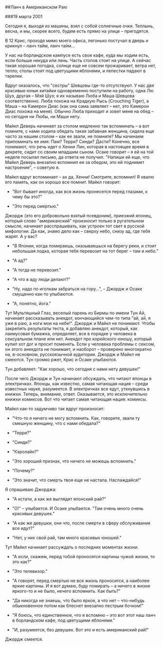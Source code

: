##Ланч в Американском Раю

###19 марта 2001

Сегодня я, выходя из машины, взял с собой солнечные очки. Теплынь, весна, и мы, скорее всего, будем есть прямо на улице – пригодятся.

В 12 Крис, проходя мимо моего офиса, легонько постучал в дверь и крикнул – ланч тайм, ланч тайм...

У нас на борландском кампусе есть свое кафе, куда мы ходим есть, если больше некуда или лень. Часть столов стоит на улице. А сейчас такая хорошая погодка, солнце еще не совсем прожаривает, ветра нет, тепло; столы стоят под цветущими яблонями, и лепестки падают в тарелки.

Вдруг оказалось, что "сестры" Шевцовы где-то отсутствуют. У нас две красивые юные китайки одновременно поступили на работу, одна Лю Шуэ, другая – Мэй Шуэ; я их называю Люба и Маша Шевцова соответственно. Люба похожа на Крадкую Рысь (Crouching Tiger), а Маша – на Камерон Диас (как она сама заявляет – нет, это Камерон Диас похожа на меня). Обычно Люба приходит и зовет меня на обед – но сегодня ни Любы, ни Маши нету.

Майкл Деверь начинает за столом медленно так вспоминать – а вот помните, с нами ходила обедать такая забавная женщина, сидела еще часто за нашим столом – как ее звали, не помните? Мы начинаем припоминать ее имя: Пам? Терри? Синди? Дасти? Конечно, все понимают, что речь идет о Хенни Лин, которая в настоящее время в декрете, сидит со своим младшим сыном. Осаке говорит – я ей на той неделе посылал письмо, да ответа не получил. "Напиши ей еще, что Майкл Деверь внезапно вспомнил ее за обедом, это ей поднимет настроение", – советую я.

Майкл вдруг вспоминает – ах да, Хенни! Смотрите, вспомнил! Я хвалю его память, как он хорошо все помнит. Майкл говорит:

- "Вот бывает иногда, как вся жизнь пронесется перед глазами, к чему бы это?"

- "Это перед смертью."

Джордж (это его добровольно взятый псевдоним), приезжий японец, который слово "американский" произносит только в ругательном смысле, начинает расспрашивать, как устроен тот свет в русской мифологии. Да как, знамо дело как – сверху небо, снизу ад, где тебя жарят. А у вас?

- "В Японии, когда помираешь, оказываешься на берегу реки, и стоит небольшая лодка, которая тебя перевозит на тот берег – там и небо."

- "А ад?"

- "А тогда не перевозит."

- "А что в аду люди делают?"

- "Ну, надо по иголкам забраться на гору...", – Джордж и Осаке смущенно как-то улыбаются.

- "А, понятно, йога."

Тут Мультяшный Глаз, веселый парень из Бирмы по имени Тун Ай, начинает рассказывать анекдот, кончающийся чем-то типа "ай, ай, я уже в раю, а ноги мои на небе!". Джордж и Майкл не понимают. Чтобы закрепить результаты теста, я добавляю анекдот, который, как лакмусовая бумажка, определяет, все в порядке у человека в сексуальном плане или нет. Анекдот про корейского юношу, который купил хот дог и просит поменять. Если у человека проблемы с сексом, он этого анекдота не понимает, и наоборот – проверено многократно на, в-основном, русскоязычной аудитории. Джордж и Майкл не смеются. Тун громко ржет, Крис и Осаке улыбаются.

Тун добавляет: "Как хорошо, что сегодня с нами нету девушек!"

После чего Джордж и Тун начинают обсуждать, что читают японцы в электричках. Японцы, как известно, самая читающая нация – среди известных науке, разумеется. В электричках все едут, уткнувшись в книжки. Теперь, внимание, ответ. Оказывается, это исключительно книжки комиксов. Вот что читает самая читающая нация: комиксы.

Майкл как-то задумчиво так вдруг произносит:

- "Что-то я ничего не могу вспомнить. Как, говорите, звали ту смешную женщину, что с нами обедала?"

- "Терри?"

- "Синди?"

- "Кэролайн?"

- "Это хороший признак, что ничего не можешь вспомнить."

- "Почему?"

- "Это значит, что смерть твоя еще не настала. Наслаждайся!"

Я спрашиваю Джорджа:

- "А кстати, а как же выглядит японский рай?"

- "О!" – улыбается. И Осаке улыбается. "Там очень много очень красивых девушек."

- "А как же девушки, они что, после смерти в сферу обслуживания все идут?"

- "Нет, у них свой рай, там много красивых юношей."

Тут Майкл начинает рассуждать о последних моментах жизни:

- "А если, скажем, перед тобой проносятся картины чужой жизни, то это как?"

- "Это телевизор."

- "А говорят, перед смертью не вся жизнь проносится, а наиболее яркие картины. И я вот думаю, буду помирать – а ничего в жизни яркого-то и не было, нечего вспомнить. Как быть?"

- "Да никогда не знаешь, что было яркое, а что нет – что-нибудь обыкновенное потом как блеснет внезапно пестрым бочком!"

- "Я боюсь, что единственное, что я вспомню – это вот этот наш ланч в борландском кафе, под цветущими яблонями."

- "И, разумеется, без девушек. Вот это и есть американский рай!"

Джордж смеется.